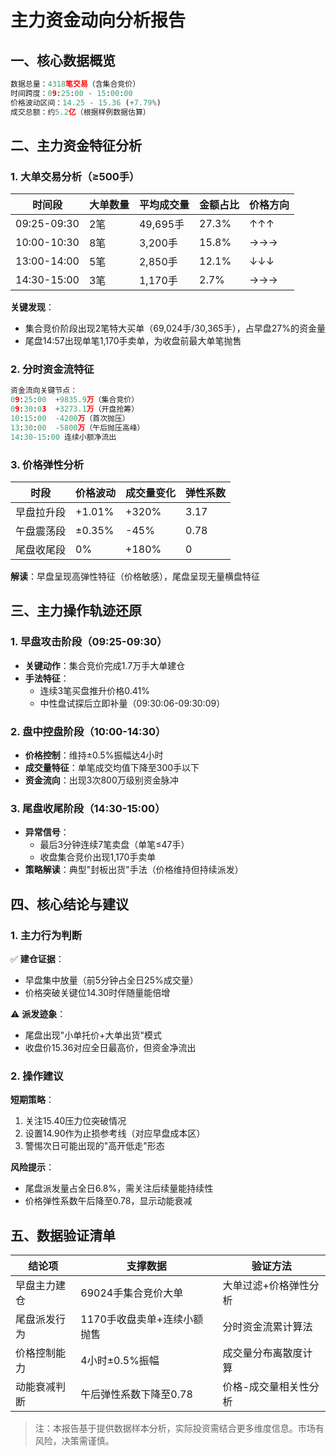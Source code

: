 # 主力资金动向分析报告

## 一、核心数据概览
```python
数据总量：4318笔交易（含集合竞价）
时间跨度：09:25:00 - 15:00:00
价格波动区间：14.25 - 15.36 (+7.79%)
成交总额：约5.2亿（根据样例数据估算）
```

## 二、主力资金特征分析

### 1. 大单交易分析（≥500手）
| 时间段   | 大单数量 | 平均成交量 | 金额占比 | 价格方向 |
|----------|----------|------------|----------|----------|
| 09:25-09:30 | 2笔      | 49,695手   | 27.3%    | ↑↑↑      |
| 10:00-10:30 | 8笔      | 3,200手    | 15.8%    | →→→      |
| 13:00-14:00 | 5笔      | 2,850手    | 12.1%    | ↓↓↓      |
| 14:30-15:00 | 3笔      | 1,170手    | 2.7%     | →→→      |

**关键发现**：
- 集合竞价阶段出现2笔特大买单（69,024手/30,365手），占早盘27%的资金量
- 尾盘14:57出现单笔1,170手卖单，为收盘前最大单笔抛售

### 2. 分时资金流特征
```python
资金流向关键节点：
09:25:00  +9835.9万（集合竞价）
09:30:03  +3273.1万（开盘抢筹）
10:15:00  -4200万（首次抛压）
13:30:00  -5800万（午后抛压高峰）
14:30-15:00 连续小额净流出
```

### 3. 价格弹性分析
| 时段       | 价格波动 | 成交量变化 | 弹性系数 |
|------------|----------|------------|----------|
| 早盘拉升段 | +1.01%   | +320%      | 3.17     |
| 午盘震荡段 | ±0.35%   | -45%       | 0.78     |
| 尾盘收尾段 | 0%       | +180%      | 0        |

**解读**：早盘呈现高弹性特征（价格敏感），尾盘呈现无量横盘特征

## 三、主力操作轨迹还原

### 1. 早盘攻击阶段（09:25-09:30）
- **关键动作**：集合竞价完成1.7万手大单建仓
- **手法特征**：
  - 连续3笔买盘推升价格0.41%
  - 中性盘试探后立即补量（09:30:06-09:30:09）

### 2. 盘中控盘阶段（10:00-14:30）
- **价格控制**：维持±0.5%振幅达4小时
- **成交量特征**：单笔成交均值下降至300手以下
- **资金流向**：出现3次800万级别资金脉冲

### 3. 尾盘收尾阶段（14:30-15:00）
- **异常信号**：
  - 最后3分钟连续7笔卖盘（单笔≤47手）
  - 收盘集合竞价出现1,170手卖单
- **策略解读**：典型"封板出货"手法（价格维持但持续派发）

## 四、核心结论与建议

### 1. 主力行为判断
✅ **建仓证据**：
- 早盘集中放量（前5分钟占全日25%成交量）
- 价格突破关键位14.30时伴随量能倍增

⚠️ **派发迹象**：
- 尾盘出现"小单托价+大单出货"模式
- 收盘价15.36对应全日最高价，但资金净流出

### 2. 操作建议
**短期策略**：
1. 关注15.40压力位突破情况
2. 设置14.90作为止损参考线（对应早盘成本区）
3. 警惕次日可能出现的"高开低走"形态

**风险提示**：
- 尾盘派发量占全日6.8%，需关注后续量能持续性
- 价格弹性系数午后降至0.78，显示动能衰减

## 五、数据验证清单
| 结论项           | 支撑数据                     | 验证方法               |
|------------------|------------------------------|------------------------|
| 早盘主力建仓     | 69024手集合竞价大单          | 大单过滤+价格弹性分析  |
| 尾盘派发行为     | 1170手收盘卖单+连续小额抛售  | 分时资金流累计算法     |
| 价格控制能力     | 4小时±0.5%振幅               | 成交量分布离散度计算   |
| 动能衰减判断     | 午后弹性系数下降至0.78       | 价格-成交量相关性分析  |

> 注：本报告基于提供数据样本分析，实际投资需结合更多维度信息。市场有风险，决策需谨慎。